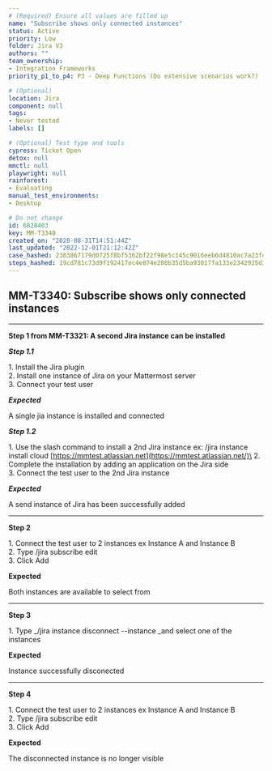 ```yaml
---
# (Required) Ensure all values are filled up
name: "Subscribe shows only connected instances"
status: Active
priority: Low
folder: Jira V3
authors: ""
team_ownership: 
- Integration Frameworks
priority_p1_to_p4: P3 - Deep Functions (Do extensive scenarios work?)

# (Optional)
location: Jira
component: null
tags: 
- Never tested
labels: []

# (Optional) Test type and tools
cypress: Ticket Open
detox: null
mmctl: null
playwright: null
rainforest: 
- Evaluating
manual_test_environments: 
- Desktop

# Do not change
id: 6828403
key: MM-T3340
created_on: "2020-08-31T14:51:44Z"
last_updated: "2022-12-01T21:12:42Z"
case_hashed: 2383867179d0725f8bf5362bf22f98e5c145c9016eeb6d4810ac7a23fddfa2855a18c90d1fe8d3480414100f25fc30f0
steps_hashed: 19cd781c73d9f192417ec4e874e288b35d5ba93017fa133e2342925d306194a6f89376d1799818e1ae0f0aac386f1809
---
```


<!-- (Auto-generated) Based on frontmatter's "key" and "name" -->

## MM-T3340: Subscribe shows only connected instances

---

**Step 1 from MM-T3321: A second Jira instance can be installed**

<!-- (Auto-generated) Note: Steps 1.1 to 1.2 should not be updated here. Instead, modify directly to the referenced MM-T3321 test case. -->

_**Step 1.1**_

1\. Install the Jira plugin\
2\. Install one instance of Jira on your Mattermost server\
3\. Connect your test user

_**Expected**_

A single jia instance is installed and connected

_**Step 1.2**_

1\. Use the slash command to install a 2nd Jira instance ex: /jira instance install cloud [https://mmtest.atlassian.net](https://mmtest.atlassian.net/)\
2\. Complete the installation by adding an application on the Jira side\
3\. Connect the test user to the 2nd Jira instance

_**Expected**_

A send instance of Jira has been successfully added

---

**Step 2**

1\. Connect the test user to 2 instances ex Instance A and Instance B\
2\. Type /jira subscribe edit\
3\. Click Add

**Expected**

Both instances are available to select from

---

**Step 3**

1\. Type \_/jira instance disconnect --instance \_and select one of the instances

**Expected**

Instance successfully disconected

---

**Step 4**

1\. Connect the test user to 2 instances ex Instance A and Instance B\
2\. Type /jira subscribe edit\
3\. Click Add

**Expected**

The disconnected instance is no longer visible
